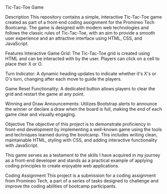 Tic-Tac-Toe Game

Description
This repository contains a simple, interactive Tic-Tac-Toe game created as part of a front-end coding assignment for the Promineo Tech Bootcamp. The game is designed with modern web technologies and follows the classic rules of Tic-Tac-Toe, with an aim to provide a smooth user experience and an attractive interface using HTML, CSS, and JavaScript.

Features
Interactive Game Grid: The Tic-Tac-Toe grid is created using HTML and can be interacted with by the user. Players can click on a cell to place their X or O.

Turn Indicator: A dynamic heading updates to indicate whether it's X's or O's turn, changing after each move to guide the players.

Game Reset Functionality: A dedicated button allows players to clear the grid and restart the game at any point.

Winning and Draw Announcements: Utilizes Bootstrap alerts to announce the winner or declare a draw when the board is full, making the end of each game clear and visually engaging.

Objective
The objective of this project is to demonstrate proficiency in front-end development by implementing a well-known game using the tools and techniques learned during the bootcamp. This includes writing clean, maintainable HTML, styling with CSS, and adding interactive functionality with JavaScript.

This game serves as a testament to the skills I have acquired in my journey as a front-end developer and stands as a practical example of applying coding principles to create enjoyable web applications.

Coding Assignment
This project is a submission for a coding assignment from Promineo Tech, a part of a series of tasks designed to challenge and improve the coding abilities of bootcamp participants.
